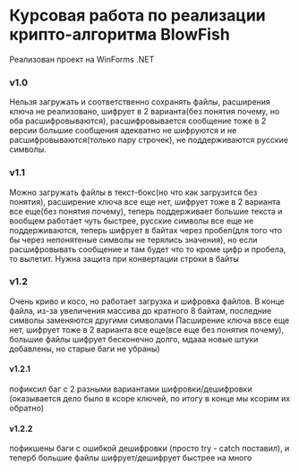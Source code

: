 # Курсовая работа по реализации крипто-алгоритма BlowFish
Реализован проект на WinForms .NET

### v1.0
Нельзя загружать и соответственно сохранять файлы, 
расширения ключа не реализовано,
шифрует в 2 варианта(без понятия почему, но оба расшифровываются),
расшифровывается сообщение тоже в 2 версии
большие сообщения адекватно не шифруются и не расшифровываются(только пару строчек),
не поддерживаются русские символы.

### v1.1
Можно загружать файлы в текст-бокс(но что как загрузится без понятия),
расширение ключа все еще нет,
шифрует тоже в 2 варианта все еще(без понятия почему),
теперь поддерживает большие текста и вообщем работает чуть быстрее,
русские символы все еще не поддерживаются,
теперь шифрует в байтах через пробел(для того что бы через непонятеные символы не терялись значения),
но если расшифровывать сообщение и там будет что то кроме цифр и пробела, то вылетит. Нужна защита при конвертации строки в байты

### v1.2
Очень криво и косо, но работает загрузка и шифровка файлов. В конце файла, из-за увеличения массива до кратного 8 байтам, последние символы заменяются другими символами
Пасширение ключа ввсе еще нет,
шифрует тоже в 2 варианта все еще(все еще без понятия почему),
большие файлы шифрует бесконечно долго, мдааа
новые штуки добавлены, но старые баги не убраны)

#### v1.2.1
пофиксил баг с 2 разными вариантами шифровки/дешифровки (оказывается дело было в ксоре ключей, по итогу в конце мы ксорим их обратно)

#### v1.2.2
пофикшены баги с ошибкой дешифровки (просто try - catch поставил), и теперб большие файлы шифрует/дешифрует быстрее на много
